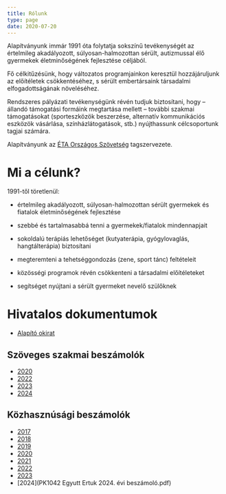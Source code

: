 ```yaml
---
title: Rólunk
type: page
date: 2020-07-20
---
```

Alapítványunk immár 1991 óta folytatja sokszínű tevékenységét az értelmileg akadályozott, súlyosan-halmozottan sérült, autizmussal élő gyermekek életminőségének fejlesztése céljából.

Fő célkitűzésünk, hogy változatos programjainkon keresztül hozzájáruljunk az előítéletek csökkentéséhez, s sérült embertársaink társadalmi elfogadottságának növeléséhez.

Rendszeres pályázati tevékenységünk révén tudjuk biztosítani, hogy – állandó támogatási formáink megtartása mellett – további szakmai támogatásokat (sporteszközök beszerzése, alternatív kommunikációs eszközök vásárlása, színházlátogatások, stb.) nyújthassunk célcsoportunk tagjai számára.

Alapítványunk az [ÉTA Országos Szövetség](https://www.eta-szov.hu) tagszervezete.

# Mi a célunk?

1991-től töretlenül:

- értelmileg akadályozott, súlyosan-halmozottan sérült gyermekek és fiatalok életminőségének fejlesztése
- szebbé és tartalmasabbá tenni a gyermekek/fiatalok mindennapjait
- sokoldalú terápiás lehetőséget (kutyaterápia, gyógylovaglás, hangtálterápia) biztosítani

- megteremteni a tehetséggondozás (zene, sport tánc) feltételeit
- közösségi programok révén csökkenteni a társadalmi előítéleteket
- segítséget nyújtani a sérült gyermeket nevelő szülőknek

# Hivatalos dokumentumok

- [Alapító okirat](Alapitookirat.pdf)

## Szöveges szakmai beszámolók

- [2020](Szoveges-beszamolo-2020-evi-szakmai-tevekenysegrol.pdf)
- [2022](2022-szoveges-beszamolo.pdf)
- [2023](kiegeszito-melleklet-2023.pdf)
- [2024](Smarton.pap25051008500.pdf)

## Közhasznúsági beszámolók

- [2017](Besz%C3%A1mol%C3%B3%20k%C3%B6zz%C3%A9t%C3%A9tele%202018.%20m%C3%A1jus%20-%20OBH.pdf)
- [2018](OBHGEPI_PK_442_Együtt_Értük_Alapítvány_13419853021036_237964587733.pdf)
- [2019](Kozhasznusagi-jelentes-2019.-evi.pdf)
- [2020](2020.-evi-kozhasznusagi-beszamolo.pdf)
- [2021](OBHGEPI_PK_742_19097123107_Együtt_Értük_Alapítvány_8920646363100.pdf)
- [2022](OBHGEPI_PK_842_19097123107_Együtt_Értük_Alapítvány_60394129838100.pdf)
- [2023](OBHGEPI_PK_942_19097123107_Együtt_Értük_Alapítvány_633953039708400.pdf)
- [2024](PK1042 Egyutt Ertuk 2024. évi beszámoló.pdf)
